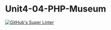 # Unit4-04-PHP-Museum
[![GitHub's Super Linter](https://github.com/ICS20-Programming-SavyonM/Unit4-04-PHP-Museum/workflows/GitHub's%20Super%20Linter/badge.svg)](https://github.com/ICS20-Programming-SavyonM/Unit4-04-PHP-Museum/actions)
